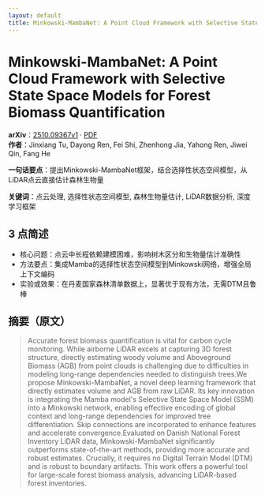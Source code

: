 ```yaml
---
layout: default
title: Minkowski-MambaNet: A Point Cloud Framework with Selective State Space Models for Forest Biomass Quantification
---
```


# Minkowski-MambaNet: A Point Cloud Framework with Selective State Space Models for Forest Biomass Quantification
**arXiv**：[2510.09367v1](https://arxiv.org/abs/2510.09367) · [PDF](https://arxiv.org/pdf/2510.09367.pdf)  
**作者**：Jinxiang Tu, Dayong Ren, Fei Shi, Zhenhong Jia, Yahong Ren, Jiwei Qin, Fang He  

**一句话要点**：提出Minkowski-MambaNet框架，结合选择性状态空间模型，从LiDAR点云直接估计森林生物量

**关键词**：点云处理, 选择性状态空间模型, 森林生物量估计, LiDAR数据分析, 深度学习框架

## 3 点简述
- 核心问题：点云中长程依赖建模困难，影响树木区分和生物量估计准确性
- 方法要点：集成Mamba的选择性状态空间模型到Minkowski网络，增强全局上下文编码
- 实验或效果：在丹麦国家森林清单数据上，显著优于现有方法，无需DTM且鲁棒

## 摘要（原文）

> Accurate forest biomass quantification is vital for carbon cycle monitoring.
> While airborne LiDAR excels at capturing 3D forest structure, directly
> estimating woody volume and Aboveground Biomass (AGB) from point clouds is
> challenging due to difficulties in modeling long-range dependencies needed to
> distinguish trees.We propose Minkowski-MambaNet, a novel deep learning
> framework that directly estimates volume and AGB from raw LiDAR. Its key
> innovation is integrating the Mamba model's Selective State Space Model (SSM)
> into a Minkowski network, enabling effective encoding of global context and
> long-range dependencies for improved tree differentiation. Skip connections are
> incorporated to enhance features and accelerate convergence.Evaluated on Danish
> National Forest Inventory LiDAR data, Minkowski-MambaNet significantly
> outperforms state-of-the-art methods, providing more accurate and robust
> estimates. Crucially, it requires no Digital Terrain Model (DTM) and is robust
> to boundary artifacts. This work offers a powerful tool for large-scale forest
> biomass analysis, advancing LiDAR-based forest inventories.

